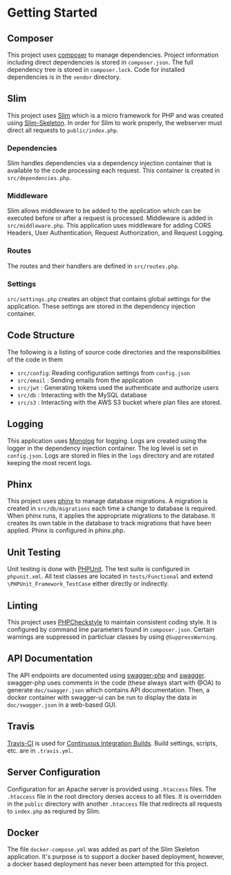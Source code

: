 # Getting Started

## Composer
This project uses [composer](https://getcomposer.org/) to manage dependencies. Project information including direct dependencies is stored in `composer.json`. The full dependency tree is stored in `composer.lock`. Code for installed dependencies is in the `vendor` directory.

## Slim
This project uses [Slim](https://www.slimframework.com) which is a micro framework for PHP and was created using [Slim-Skeleton](https://github.com/slimphp/Slim-Skeleton). In order for Slim to work properly, the webserver must direct all requests to `public/index.php`.

### Dependencies
Slim handles dependencies via a dependency injection container that is available to the code processing each request. This container is created in `src/dependencies.php`.

### Middleware
Slim allows middleware to be added to the application which can be executed before or after a request is processed. Middleware is added in `src/middleware.php`. This application uses middleware for adding CORS Headers, User Authentication, Request Authorization, and Request Logging.

### Routes
The routes and their handlers are defined in `src/routes.php`.

### Settings
`src/settings.php` creates an object that contains global settings for the application. These settings are stored in the dependency injection container.

## Code Structure
The following is a listing of source code directories and the responsibilities of the code in them
 - `src/config`: Reading configuration settings from `config.json`
 - `src/email` : Sending emails from the application
 - `src/jwt`   : Generating tokens used the authenticate and authorize users
 - `src/db`    : Interacting with the MySQL database
 - `src/s3`    : Interacting with the AWS S3 bucket where plan files are stored.

## Logging
This application uses [Monolog](https://github.com/Seldaek/monolog) for logging.  Logs are created using the logger in the dependency injection container. The log level is set in `config.json`. Logs are stored in files in the `logs` directory and are rotated keeping the most recent logs.

## Phinx
This project uses [phinx](https://phinx.org/) to manage database migrations. A migration is created in `src/db/migrations` each time a change to database is required. When phinx runs, it applies the appropriate migrations to the database. It creates its own table in the database to track migrations that have been applied. Phinx is configured in phinx.php.

## Unit Testing
Unit testing is done with [PHPUnit](https://phpunit.readthedocs.io/en/7.4/). The test suite is configured in `phpunit.xml`. All test classes are located in `tests/Functional` and extend `\PHPUnit_Framework_TestCase` either directly or indirectly.

## Linting
This project uses [PHPCheckstyle](http://phpcheckstyle.github.io/) to maintain consistent coding style. It is configured by command line parameters found in `composer.json`. Certain warnings are suppressed in particluar classes by using `@SuppressWarning`.

## API Documentation
The API endpoints are documented using [swagger-php](https://github.com/zircote/swagger-php) and [swagger](https://swagger.io/solutions/api-documentation/). swagger-php uses comments in the code (these always start with @OA) to generate `doc/swagger.json` which contains API documentation. Then, a docker container with swagger-ui can be run to display the data in `doc/swagger.json` in a web-based GUI.

## Travis
[Travis-CI](https://travis-ci.org) is used for [Continuous Integration Builds](https://travis-ci.org/mjsmith11/planroom-api). Build settings, scripts, etc. are in `.travis.yml`.

## Server Configuration
Configuration for an Apache server is provided using `.htaccess` files.  The `.htaccess` file in the root directory denies access to all files. It is overridden in the `public` directory with another `.htaccess` file that redirects all requests to `index.php` as reqiured by Slim.

## Docker
The file `docker-compose.yml` was added as part of the Slim Skeleton application. It's purpose is to support a docker based deployment, however, a docker based deployment has never been attempted for this project.